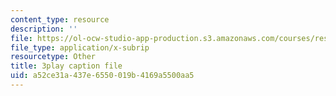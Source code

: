 ```yaml
---
content_type: resource
description: ''
file: https://ol-ocw-studio-app-production.s3.amazonaws.com/courses/res-6-012-introduction-to-probability-spring-2018/a52ce31a437e6550019b4169a5500aa5_R4nGGs0m7lo.srt
file_type: application/x-subrip
resourcetype: Other
title: 3play caption file
uid: a52ce31a-437e-6550-019b-4169a5500aa5
---
```

